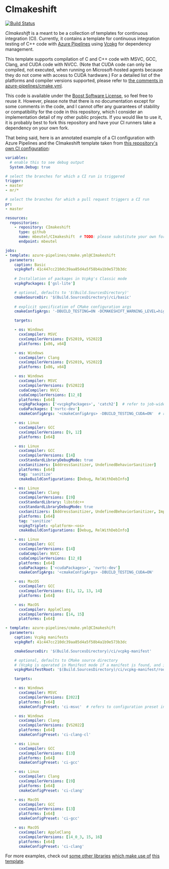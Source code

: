 # CImakeshift

[![Build Status](https://dev.azure.com/moritzbeutel/CImakeshift/_apis/build/status/mbeutel.CImakeshift?branchName=master)](https://dev.azure.com/moritzbeutel/CImakeshift/_build/latest?definitionId=7&branchName=master)

*CImakeshift* is a meant to be a collection of templates for continuous integration (CI). Currently, it contains a template for
continuous integration testing of C++ code with [Azure Pipelines](https://azure.microsoft.com/en-us/products/devops/pipelines/)
using [Vcpkg](https://vcpkg.io/) for dependency management.

This template supports compilation of C and C++ code with MSVC, GCC, Clang, and CUDA code with NVCC.
(Note that CUDA code can only be compiled, not executed, when running on Microsoft-hosted agents because they do not come with
access to CUDA hardware.)
For a detailed list of the platforms and compiler versions supported, please refer to
[the comments in azure-pipelines/cmake.yml](blob/master/azure-pipelines/cmake.yml).

This code is available under the [Boost Software License](LICENSE.txt), so feel free to reuse it. However, please note that
there is no documentation except for some comments in the code, and I cannot offer any guarantees of stability or compatibility
for the code in this repository, which I consider an implementation detail of my other public projects. If you would like to use
it, it is probably best to fork this repository and have your CI runners take a dependency on your own fork.

That being said, here is an annotated example of a CI configuration with Azure Pipelines and the CImakeshift template taken from
[this repository's own CI configuration](blob/master/ci/azure-pipelines.yml):

```yaml
variables:
  # enable this to see debug output
  System.Debug: true

# select the branches for which a CI run is triggered
trigger:
- master
- mr/*

# select the branches for which a pull request triggers a CI run
pr:
- master

resources:
  repositories:
    - repository: CImakeshift
      type: github
      name: mbeutel/CImakeshift  # TODO: please substitute your own fork here
      endpoint: mbeutel

jobs:
- template: azure-pipelines/cmake.yml@CImakeshift
  parameters:
    caption: Basic
    vcpkgRef: 41c447cc210dc39aa85d4a5f58b4a1b9e573b3dc
    
    # Installation of packages in Vcpkg's Classic mode
    vcpkgPackages: ['gsl-lite']

    # optional, defaults to '$(Build.SourcesDirectory)'
    cmakeSourceDir: '$(Build.SourcesDirectory)/ci/basic'
    
    # explicit specification of CMake configuration args
    cmakeConfigArgs: '-DBUILD_TESTING=ON -DCMAKESHIFT_WARNING_LEVEL=high'

    targets:

    - os: Windows
      cxxCompiler: MSVC
      cxxCompilerVersions: [VS2019, VS2022]
      platforms: [x86, x64]

    - os: Windows
      cxxCompiler: Clang
      cxxCompilerVersions: [VS2019, VS2022]
      platforms: [x86, x64]

    - os: Windows
      cxxCompiler: MSVC
      cxxCompilerVersions: [VS2022]
      cudaCompiler: NVCC
      cudaCompilerVersions: [12_8]
      platforms: [x64]
      vcpkgPackages: ['<vcpkgPackages>', 'catch2']  # refer to job-wide packages specification with '<vcpkgPackages>'
      cudaPackages: ['nvrtc-dev']
      cmakeConfigArgs: '<cmakeConfigArgs> -DBUILD_TESTING_CUDA=ON'  # refer to job-wide config args with '<cmakeConfigArgs>'

    - os: Linux
      cxxCompiler: GCC
      cxxCompilerVersions: [9, 12]
      platforms: [x64]

    - os: Linux
      cxxCompiler: GCC
      cxxCompilerVersions: [14]
      cxxStandardLibraryDebugMode: true
      cxxSanitizers: [AddressSanitizer, UndefinedBehaviorSanitizer]
      platforms: [x64]
      tag: 'sanitize'
      cmakeBuildConfigurations: [Debug, RelWithDebInfo]

    - os: Linux
      cxxCompiler: Clang
      cxxCompilerVersions: [19]
      cxxStandardLibrary: libstdc++
      cxxStandardLibraryDebugMode: true
      cxxSanitizers: [AddressSanitizer, UndefinedBehaviorSanitizer, ImplicitIntegerArithmeticValueChange]
      platforms: [x64]
      tag: 'sanitize'
      vcpkgTriplet: <platform>-<os>
      cmakeBuildConfigurations: [Debug, RelWithDebInfo]

    - os: Linux
      cxxCompiler: GCC
      cxxCompilerVersions: [14]
      cudaCompiler: NVCC
      cudaCompilerVersions: [12_8]
      platforms: [x64]
      cudaPackages: ['<cudaPackages>', 'nvrtc-dev']
      cmakeConfigArgs: '<cmakeConfigArgs> -DBUILD_TESTING_CUDA=ON'

    - os: MacOS
      cxxCompiler: GCC
      cxxCompilerVersions: [11, 12, 13, 14]
      platforms: [x64]

    - os: MacOS
      cxxCompiler: AppleClang
      cxxCompilerVersions: [14, 15]
      platforms: [x64]

- template: azure-pipelines/cmake.yml@CImakeshift
  parameters:
    caption: Vcpkg manifests
    vcpkgRef: 41c447cc210dc39aa85d4a5f58b4a1b9e573b3dc

    cmakeSourceDir: '$(Build.SourcesDirectory)/ci/vcpkg-manifest'

    # optional, defaults to CMake source directory
    # (Vcpkg is operated in Manifest mode if a manifest is found, and in Classic mode otherwise)
    vcpkgManifestRoot: '$(Build.SourcesDirectory)/ci/vcpkg-manifest/root'

    targets:

    - os: Windows
      cxxCompiler: MSVC
      cxxCompilerVersions: [2022]
      platforms: [x64]
      cmakeConfigPreset: 'ci-msvc'  # refers to configuration preset in CMakePresets.json

    - os: Windows
      cxxCompiler: Clang
      cxxCompilerVersions: [VS2022]
      platforms: [x64]
      cmakeConfigPreset: 'ci-clang-cl'

    - os: Linux
      cxxCompiler: GCC
      cxxCompilerVersions: [13]
      platforms: [x64]
      cmakeConfigPreset: 'ci-gcc'

    - os: Linux
      cxxCompiler: Clang
      cxxCompilerVersions: [19]
      platforms: [x64]
      cmakeConfigPreset: 'ci-clang'

    - os: MacOS
      cxxCompiler: GCC
      cxxCompilerVersions: [13]
      platforms: [x64]
      cmakeConfigPreset: 'ci-gcc'

    - os: MacOS
      cxxCompiler: AppleClang
      cxxCompilerVersions: [14_0_3, 15, 16]
      platforms: [x64]
      cmakeConfigPreset: 'ci-clang'
```

For more examples, check out [some other libraries](https://github.com/gsl-lite/gsl-lite)
[which make use of](https://github.com/mbeutel/makeshift) [this template](https://github.com/mbeutel/patton).

